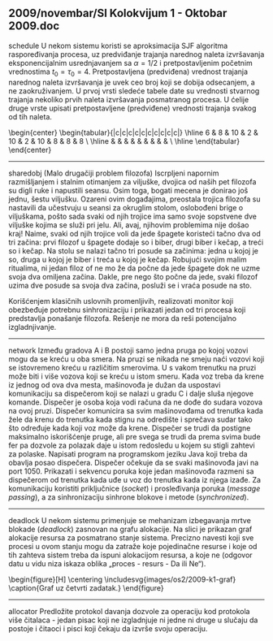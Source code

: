 2009/novembar/SI Kolokvijum 1 - Oktobar 2009.doc
--------------------------------------------------------------------------------
schedule
U nekom sistemu  koristi  se aproksimacija  SJF  algoritma  raspoređivanja  procesa,  uz predviđanje trajanja narednog naleta izvršavanja eksponencijalnim usrednjavanjem sa $\alpha = 1/2$ i pretpostavljenim početnim vrednostima $t_0 = \tau_0 = 4$. Pretpostavljena  (predviđena)  vrednost trajanja narednog  naleta  izvršavanja je  uvek  ceo  broj  koji  se  dobija  odsecanjem,  a  ne zaokruživanjem. U prvoj vrsti sledeće tabele date su vrednosti stvarnog trajanja nekoliko prvih naleta izvršavanja posmatranog procesa. U ćelije druge vrste upisati pretpostavljene (predviđene) vrednosti trajanja svakog od tih naleta. 

\begin{center}
\begin{tabular}{|c|c|c|c|c|c|c|c|c|c|}
\hline
6 & 8 & 10 & 2 & 10 & 2 & 10 & 8 & 8 & 8 \\
\hline
 & & & & & & & & & \\
\hline
\end{tabular}
\end{center}

--------------------------------------------------------------------------------
sharedobj
(Malo drugačiji problem filozofa) Iscrpljeni napornim razmišljanjem i stalnim otimanjem za viljuške, dvojica od naših pet filozofa su digli ruke i napustili seansu. Osim toga, bogati mecena  je  donirao  još  jednu,  šestu  viljušku.  Ozareni  ovim  događajima, preostala  trojica filozofa su nastavili da učestvuju u seansi za okruglim stolom, oslobođeni brige o viljuškama, pošto sada svaki od njih trojice ima samo svoje sopstvene dve viljuške kojima se služi pri jelu. Ali, avaj, njihovim problemima nije došao kraj! Naime, svaki od njih trojice voli da jede špagete koristeći tačno dva od tri začina: prvi filozof u špagete dodaje so i biber, drugi biber i kečap, a treći so i kečap. Na stolu se nalazi tačno tri posude sa začinima: jedna u kojoj je so, druga u kojoj je biber i treća u kojoj je kečap. Robujući svojim malim ritualima, ni jedan filoz  of ne mo   že da počne da jede špagete dok ne uzme svoja dva omiljena začina. Dakle, pre nego što počne da jede, svaki filozof uzima dve posude sa svoja dva začina, posluži se i vraća posude na sto. 

Korišćenjem klasičnih uslovnih promenljivih, realizovati monitor koji obezbeđuje potrebnu sinhronizaciju i prikazati jedan od tri procesa koji predstavlja ponašanje filozofa. Rešenje ne mora da reši potencijalno izgladnjivanje. 

--------------------------------------------------------------------------------
network
Između gradova A i B postoji samo jedna pruga po kojoj vozovi mogu da se kreću u oba smera. Na  pruzi  se  nikada  ne  smeju  naći  vozovi  koji  se istovremeno kreću  u  različitim smerovima. U s vakom trenutku na pruzi može biti i više vozova koji se kreću u istom smeru. Kada voz treba da krene iz jednog od ova dva mesta, mašinovođa je dužan da uspostavi komunikaciju sa dispečerom koji se nalazi u gradu C i dalje sluša njegove komande. Dispečer je osoba koja vodi računa da ne dođe do sudara vozova na ovoj pruzi. Dispečer komunicira sa svim mašinovođama od trenutka kada žele da krenu do trenutka kada stignu na odredište i sprečava sudar tako što određuje kada koji voz može da krene. Dispečer se trudi da postigne maksimalno iskorišćenje pruge, ali pre svega se trudi da prema svima bude fer pa dozvole za polazak daje u istom redosledu u kojem su stigli zahtevi za polaske. Napisati program na programskom jeziku Java koji treba da obavlja posao dispečera. Dispečer očekuje da se svaki mašinovođa javi na port 1050. Prikazati i sekvencu poruka koje jedan mašinovođa razmeni sa dispečerom od trenutka kada uđe u voz do trenutka kada iz njega izađe. Za komunikaciju koristiti priključnice (*socket*) i prosleđivanja poruka (*message passing*), a za sinhronizaciju sinhrone blokove i metode (*synchronized*). 

--------------------------------------------------------------------------------
deadlock
U nekom sistemu primenjuje se mehanizam izbegavanja mrtve blokade (*deadlock*) zasnovan na grafu alokacije. Na slici je prikazan graf alokacije resursa za posmatrano stanje sistema. Precizno navesti koji sve procesi u ovom stanju mogu da zatraže koje pojedinačne resurse i koje od tih zahteva sistem treba da ispuni alokacijom resursa, a koje ne (odgovor datu u vidu niza  iskaza oblika „proces - resurs - Da ili Ne“).  

\begin{figure}[H]
  \centering
  \includesvg{images/os2/2009-k1-graf}
  \caption{Graf uz četvrti zadatak.}
\end{figure}

--------------------------------------------------------------------------------
allocator
Predložite protokol davanja dozvole za operaciju kod protokola više čitalaca - jedan pisac koji ne izgladnjuje ni jedne ni druge u slučaju da postoje i čitaoci i pisci koji čekaju da izvrše svoju operaciju. 
